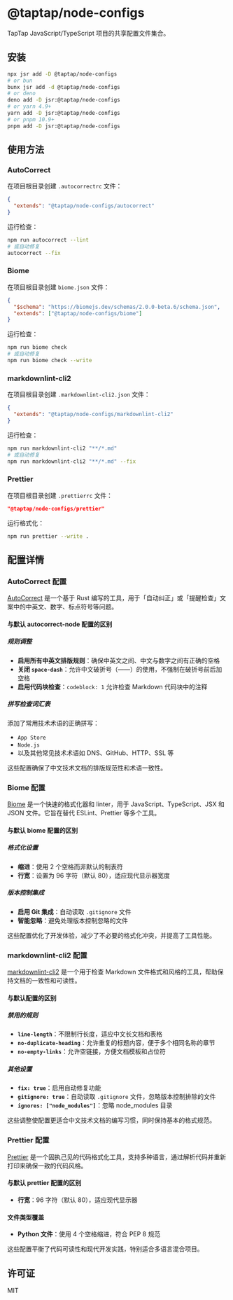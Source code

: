 # @taptap/node-configs

TapTap JavaScript/TypeScript 项目的共享配置文件集合。

## 安装

```bash
npx jsr add -D @taptap/node-configs
# or bun
bunx jsr add -d @taptap/node-configs
# or deno
deno add -D jsr:@taptap/node-configs
# or yarn 4.9+
yarn add -D jsr:@taptap/node-configs
# or pnpm 10.9+
pnpm add -D jsr:@taptap/node-configs
```

## 使用方法

### AutoCorrect

在项目根目录创建 `.autocorrectrc` 文件：

```json
{
  "extends": "@taptap/node-configs/autocorrect"
}
```

运行检查：

```bash
npm run autocorrect --lint
# 或自动修复
autocorrect --fix
```

### Biome

在项目根目录创建 `biome.json` 文件：

```json
{
  "$schema": "https://biomejs.dev/schemas/2.0.0-beta.6/schema.json",
  "extends": ["@taptap/node-configs/biome"]
}
```

运行检查：

```bash
npm run biome check
# 或自动修复
npm run biome check --write
```

### markdownlint-cli2

在项目根目录创建 `.markdownlint-cli2.json` 文件：

```json
{
  "extends": "@taptap/node-configs/markdownlint-cli2"
}
```

运行检查：

```bash
npm run markdownlint-cli2 "**/*.md"
# 或自动修复
npm run markdownlint-cli2 "**/*.md" --fix
```

### Prettier

在项目根目录创建 `.prettierrc` 文件：

```json
"@taptap/node-configs/prettier"
```

运行格式化：

```bash
npm run prettier --write .
```

## 配置详情

### AutoCorrect 配置

[AutoCorrect](https://github.com/huacnlee/autocorrect) 是一个基于 Rust 编写的工具，用于「自动纠正」或「提醒检查」文案中的中英文、数字、标点符号等问题。

#### 与默认 autocorrect-node 配置的区别

##### 规则调整

- **启用所有中英文排版规则**：确保中英文之间、中文与数字之间有正确的空格
- **关闭 `space-dash`**：允许中文破折号（——）的使用，不强制在破折号前后加空格
- **启用代码块检查**：`codeblock: 1` 允许检查 Markdown 代码块中的注释

##### 拼写检查词汇表

添加了常用技术术语的正确拼写：

- `App Store`
- `Node.js`
- 以及其他常见技术术语如 DNS、GitHub、HTTP、SSL 等

这些配置确保了中文技术文档的排版规范性和术语一致性。

### Biome 配置

[Biome](https://biomejs.dev/) 是一个快速的格式化器和 linter，用于 JavaScript、TypeScript、JSX 和 JSON 文件。它旨在替代 ESLint、Prettier 等多个工具。

#### 与默认 biome 配置的区别

##### 格式化设置

- **缩进**：使用 2 个空格而非默认的制表符
- **行宽**：设置为 96 字符（默认 80），适应现代显示器宽度

##### 版本控制集成

- **启用 Git 集成**：自动读取 `.gitignore` 文件
- **智能忽略**：避免处理版本控制忽略的文件

这些配置优化了开发体验，减少了不必要的格式化冲突，并提高了工具性能。

### markdownlint-cli2 配置

[markdownlint-cli2](https://github.com/DavidAnson/markdownlint-cli2) 是一个用于检查 Markdown 文件格式和风格的工具，帮助保持文档的一致性和可读性。

#### 与默认配置的区别

##### 禁用的规则

- **`line-length`**：不限制行长度，适应中文长文档和表格
- **`no-duplicate-heading`**：允许重复的标题内容，便于多个相同名称的章节
- **`no-empty-links`**：允许空链接，方便文档模板和占位符

##### 其他设置

- **`fix: true`**：启用自动修复功能
- **`gitignore: true`**：自动读取 `.gitignore` 文件，忽略版本控制排除的文件
- **`ignores: ["node_modules"]`**：忽略 node_modules 目录

这些调整使配置更适合中文技术文档的编写习惯，同时保持基本的格式规范。

### Prettier 配置

[Prettier](https://prettier.io/) 是一个固执己见的代码格式化工具，支持多种语言，通过解析代码并重新打印来确保一致的代码风格。

#### 与默认 prettier 配置的区别

- **行宽**：96 字符（默认 80），适应现代显示器

#### 文件类型覆盖

- **Python 文件**：使用 4 个空格缩进，符合 PEP 8 规范

这些配置平衡了代码可读性和现代开发实践，特别适合多语言混合项目。

## 许可证

MIT
